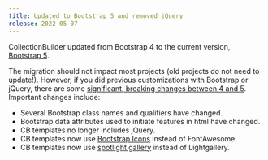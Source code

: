 ```yaml
---
title: Updated to Bootstrap 5 and removed jQuery
release: 2022-05-07
---
```


CollectionBuilder updated from Bootstrap 4 to the current version, [Bootstrap 5](https://getbootstrap.com/docs/5.1/getting-started/introduction/).

The migration should not impact most projects (old projects do not need to update!).
However, if you did previous customizations with Bootstrap or jQuery, there are some [significant, breaking changes between 4 and 5](https://getbootstrap.com/docs/5.1/migration/).
Important changes include:

- Several Bootstrap class names and qualifiers have changed.
- Bootstrap data attributes used to initiate features in html have changed.
- CB templates no longer includes jQuery.
- CB templates now use [Bootstrap Icons](https://icons.getbootstrap.com/) instead of FontAwesome.
- CB templates now use [spotlight gallery](https://github.com/nextapps-de/spotlight) instead of Lightgallery.
